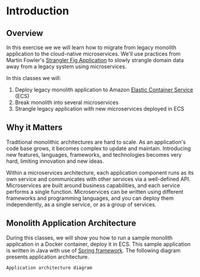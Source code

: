 # Introduction

## Overview

In this exercise we we will learn how to migrate from legacy monolith
application to the cloud-native microservices. We'll use practices from Martin
Fowler's [Strangler Fig Application][1] to slowly strangle domain data away from
a legacy system using microservices.

In this classes we will:

1. Deploy legacy monolith application to Amazon [Elastic Container Service][2]
   (ECS)
1. Break monolith into several microservices
1. Strangle legacy application with new microservices deployed in ECS

## Why it Matters

<!-- TODO: This section is copied from the AWS tutorial:
https://aws.amazon.com/getting-started/hands-on/break-monolith-app-microservices-ecs-docker-ec2/
-->

Traditional monolithic architectures are hard to scale. As an application's code
base grows, it becomes complex to update and maintain. Introducing new features,
languages, frameworks, and technologies becomes very hard, limiting innovation
and new ideas.

Within a microservices architecture, each application component runs as its own
service and communicates with other services via a well-defined API.
Microservices are built around business capabilities, and each service performs
a single function. Microservices can be written using different frameworks and
programming languages, and you can deploy them independently, as a single
service, or as a group of services.

## Monolith Application Architecture

During this classes, we will show you how to run a sample monolith application
in a Docker container, deploy it in ECS. This sample application is written in
Java with use of [Spring framework][3]. The following diagram presents
application architecture.

<!-- Add application architecture diagram -->

```
Application architecture diagram
```

[1]: https://martinfowler.com/bliki/StranglerFigApplication.html
[2]: https://aws.amazon.com/ecs/
[3]: https://spring.io/

